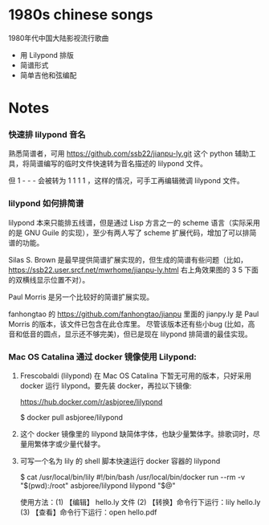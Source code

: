# 1980s chinese songs

1980年代中国大陆影视流行歌曲

* 用 Lilypond 排版
* 简谱形式
* 简单吉他和弦编配

# Notes

### 快速排 lilypond 音名

熟悉简谱者，可用 https://github.com/ssb22/jianpu-ly.git  这个 python 辅助工具，将简谱编写的临时文件快速转为音名描述的 lilypond 文件。

但 1 - - - 会被转为 1 1 1 1 ，这样的情况，可手工再编辑微调 lilypond 文件。

### lilypond 如何排简谱

lilypond 本来只能排五线谱，但是通过 Lisp 方言之一的 scheme 语言（实际采用的是 GNU Guile 的实现），至少有两人写了 scheme 扩展代码，增加了可以排简谱的功能。

Silas S. Brown 是最早提供简谱扩展实现的，但生成的简谱有些问题（比如，https://ssb22.user.srcf.net/mwrhome/jianpu-ly.html 右上角效果图的 3 5 下面的双横线显示位置不对）。

Paul Morris 是另一个比较好的简谱扩展实现。

fanhongtao 的 https://github.com/fanhongtao/jianpu  里面的 jianpy.ly 是 Paul Morris 的版本，该文件已包含在此仓库里。
尽管该版本还有些小bug (比如，高音和低音的圆点，显示还不够完美)，但已是现在 lilypond 排简谱的最佳实现。


### Mac OS Catalina 通过 docker 镜像使用 Lilypond:

1. Frescobaldi (lilypond) 在 Mac OS Catalina 下暂无可用的版本，只好采用 docker 运行 lilypond。要先装 docker，再拉以下镜像:

    https://hub.docker.com/r/asbjoree/lilypond

    $ docker pull asbjoree/lilypond

2. 这个 docker 镜像里的 lilypond 缺简体字体，也缺少量繁体字。排歌词时，尽量用繁体字或少量代替字。

3. 可写一个名为 lily 的 shell 脚本快速运行 docker 容器的 lilypond 

    $ cat /usr/local/bin/lily
    #!/bin/bash
    /usr/local/bin/docker run --rm -v "$(pwd):/root" asbjoree/lilypond lilypond "$@"

   使用方法：(1) 【编辑】 hello.ly 文件 (2) 【转换】命令行下运行：lily hello.ly  (3) 【查看】命令行下运行：open hello.pdf 
